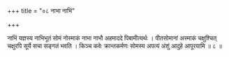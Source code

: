+++
title = "०८ नाभा नाभिं"

+++

नाभिं यज्ञस्य नाभिभूतं सोमं नोस्माकं नाभा नाभौ अहमाददे पिबामीत्यर्थः । पीतसोमानां अस्माकं चक्षुश्चित् चक्षुरपि सूर्ये सचा सङ्गतं भवति । किञ्च कवेः क्रान्तकर्मणः सोमस्य अपत्यं अंशुं आदुहे आपूरयामि ॥ ८ ॥